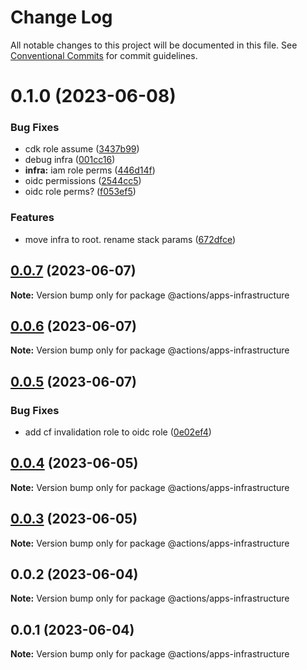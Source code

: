 # Change Log

All notable changes to this project will be documented in this file.
See [Conventional Commits](https://conventionalcommits.org) for commit guidelines.

# 0.1.0 (2023-06-08)


### Bug Fixes

* cdk role assume ([3437b99](https://github.com/ashleyjtaylor/actions/commit/3437b99c95a0261c07c6383d4a41bcb18e1df5ee))
* debug infra ([001cc16](https://github.com/ashleyjtaylor/actions/commit/001cc16b8fa4732ade92bf73a9bfd81870290979))
* **infra:** iam role perms ([446d14f](https://github.com/ashleyjtaylor/actions/commit/446d14f7395be6e7f1781d55e9db45f24cc2052b))
* oidc permissions ([2544cc5](https://github.com/ashleyjtaylor/actions/commit/2544cc58783729ffd2812d0254ec21ef08f07db8))
* oidc role perms? ([f053ef5](https://github.com/ashleyjtaylor/actions/commit/f053ef582dc5855db42cb85aeb5d0c6aaa9c7023))


### Features

* move infra to root. rename stack params ([672dfce](https://github.com/ashleyjtaylor/actions/commit/672dfce4220dbddb9df9bd1cd7db02024459629b))





## [0.0.7](https://github.com/ashleyjtaylor/actions/compare/@actions/apps-infrastructure@0.0.6...@actions/apps-infrastructure@0.0.7) (2023-06-07)

**Note:** Version bump only for package @actions/apps-infrastructure





## [0.0.6](https://github.com/ashleyjtaylor/actions/compare/@actions/apps-infrastructure@0.0.5...@actions/apps-infrastructure@0.0.6) (2023-06-07)

**Note:** Version bump only for package @actions/apps-infrastructure





## [0.0.5](https://github.com/ashleyjtaylor/actions/compare/@actions/apps-infrastructure@0.0.4...@actions/apps-infrastructure@0.0.5) (2023-06-07)


### Bug Fixes

* add cf invalidation role to oidc role ([0e02ef4](https://github.com/ashleyjtaylor/actions/commit/0e02ef4e140b7a8eba6dba33e6a548972d12516f))





## [0.0.4](https://github.com/ashleyjtaylor/actions/compare/@actions/apps-infrastructure@0.0.3...@actions/apps-infrastructure@0.0.4) (2023-06-05)

**Note:** Version bump only for package @actions/apps-infrastructure





## [0.0.3](https://github.com/ashleyjtaylor/actions/compare/@actions/apps-infrastructure@0.0.2...@actions/apps-infrastructure@0.0.3) (2023-06-05)

**Note:** Version bump only for package @actions/apps-infrastructure





## 0.0.2 (2023-06-04)

**Note:** Version bump only for package @actions/apps-infrastructure





## 0.0.1 (2023-06-04)

**Note:** Version bump only for package @actions/apps-infrastructure

